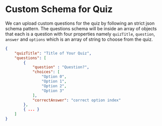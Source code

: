 # Custom Schema for Quiz

We can upload custom questions for the quiz by following an strict json schema pattern. The questions schema will be inside an array of objects that each is a question with four properties namely `quizTitle`, `question`, `answer` and `options` which is an array of string to choose from the quiz.

```json
{
    "quizTitle": "Title of Your Quiz",
    "questions": [
        {
            "question" : "Question?",
            "choices": [
                "Option 0",
                "Option 1",
                "Option 2",
                "Option 3"
            ],
            "correctAnswer": "correct option index"
        },
        { ... }
    ]
}
```

